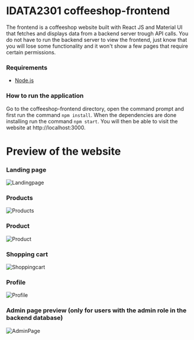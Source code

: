 # IDATA2301 coffeeshop-frontend

The frontend is a coffeeshop website built with React JS and Material UI that fetches and displays data from a backend server trough API calls. You do not have to run the backend server to view the frontend, just know that you will lose some functionality and it won't show a few pages that require certain permissions.

### Requirements
- [Node.js](https://nodejs.org/)

### How to run the application

Go to the coffeeshop-frontend directory, open the command prompt and first run the command `npm install`. When the dependencies are done installing run the command `npm start`. You will then be able to visit the website at http://localhost:3000.

# Preview of the website

### Landing page
![Landingpage](https://i.imgur.com/va90UbJ.jpeg)

### Products
![Products](https://i.imgur.com/LCbeGlP.png)

### Product
![Product](https://i.imgur.com/C4ppyHq.png)

### Shopping cart
![Shoppingcart](https://i.imgur.com/icKNgL8.png)

### Profile
![Profile](https://i.imgur.com/cs2f0lr.png)

### Admin page preview (only for users with the admin role in the backend database)
![AdminPage](https://i.imgur.com/smttP7e.png)
